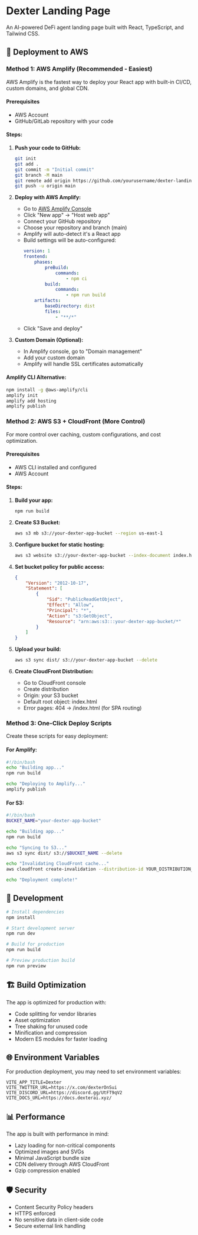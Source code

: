 # Dexter Landing Page

An AI-powered DeFi agent landing page built with React, TypeScript, and Tailwind CSS.

## 🚀 Deployment to AWS

### Method 1: AWS Amplify (Recommended - Easiest)

AWS Amplify is the fastest way to deploy your React app with built-in CI/CD, custom domains, and global CDN.

#### Prerequisites

-   AWS Account
-   GitHub/GitLab repository with your code

#### Steps:

1. **Push your code to GitHub:**

    ```bash
    git init
    git add .
    git commit -m "Initial commit"
    git branch -M main
    git remote add origin https://github.com/yourusername/dexter-landing.git
    git push -u origin main
    ```

2. **Deploy with AWS Amplify:**

    - Go to [AWS Amplify Console](https://console.aws.amazon.com/amplify/)
    - Click "New app" → "Host web app"
    - Connect your GitHub repository
    - Choose your repository and branch (main)
    - Amplify will auto-detect it's a React app
    - Build settings will be auto-configured:
        ```yaml
        version: 1
        frontend:
            phases:
                preBuild:
                    commands:
                        - npm ci
                build:
                    commands:
                        - npm run build
            artifacts:
                baseDirectory: dist
                files:
                    - "**/*"
        ```
    - Click "Save and deploy"

3. **Custom Domain (Optional):**
    - In Amplify console, go to "Domain management"
    - Add your custom domain
    - Amplify will handle SSL certificates automatically

#### Amplify CLI Alternative:

```bash
npm install -g @aws-amplify/cli
amplify init
amplify add hosting
amplify publish
```

### Method 2: AWS S3 + CloudFront (More Control)

For more control over caching, custom configurations, and cost optimization.

#### Prerequisites

-   AWS CLI installed and configured
-   AWS Account

#### Steps:

1. **Build your app:**

    ```bash
    npm run build
    ```

2. **Create S3 Bucket:**

    ```bash
    aws s3 mb s3://your-dexter-app-bucket --region us-east-1
    ```

3. **Configure bucket for static hosting:**

    ```bash
    aws s3 website s3://your-dexter-app-bucket --index-document index.html --error-document index.html
    ```

4. **Set bucket policy for public access:**

    ```json
    {
        "Version": "2012-10-17",
        "Statement": [
            {
                "Sid": "PublicReadGetObject",
                "Effect": "Allow",
                "Principal": "*",
                "Action": "s3:GetObject",
                "Resource": "arn:aws:s3:::your-dexter-app-bucket/*"
            }
        ]
    }
    ```

5. **Upload your build:**

    ```bash
    aws s3 sync dist/ s3://your-dexter-app-bucket --delete
    ```

6. **Create CloudFront Distribution:**
    - Go to CloudFront console
    - Create distribution
    - Origin: your S3 bucket
    - Default root object: index.html
    - Error pages: 404 → /index.html (for SPA routing)

### Method 3: One-Click Deploy Scripts

Create these scripts for easy deployment:

#### For Amplify:

```bash
#!/bin/bash
echo "Building app..."
npm run build

echo "Deploying to Amplify..."
amplify publish
```

#### For S3:

```bash
#!/bin/bash
BUCKET_NAME="your-dexter-app-bucket"

echo "Building app..."
npm run build

echo "Syncing to S3..."
aws s3 sync dist/ s3://$BUCKET_NAME --delete

echo "Invalidating CloudFront cache..."
aws cloudfront create-invalidation --distribution-id YOUR_DISTRIBUTION_ID --paths "/*"

echo "Deployment complete!"
```

## 🔧 Development

```bash
# Install dependencies
npm install

# Start development server
npm run dev

# Build for production
npm run build

# Preview production build
npm run preview
```

## 🏗️ Build Optimization

The app is optimized for production with:

-   Code splitting for vendor libraries
-   Asset optimization
-   Tree shaking for unused code
-   Minification and compression
-   Modern ES modules for faster loading

## 🌐 Environment Variables

For production deployment, you may need to set environment variables:

```env
VITE_APP_TITLE=Dexter
VITE_TWITTER_URL=https://x.com/dexterOnSui
VITE_DISCORD_URL=https://discord.gg/UtFT9qV2
VITE_DOCS_URL=https://docs.dexterai.xyz/
```

## 📊 Performance

The app is built with performance in mind:

-   Lazy loading for non-critical components
-   Optimized images and SVGs
-   Minimal JavaScript bundle size
-   CDN delivery through AWS CloudFront
-   Gzip compression enabled

## 🛡️ Security

-   Content Security Policy headers
-   HTTPS enforced
-   No sensitive data in client-side code
-   Secure external link handling
